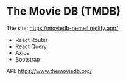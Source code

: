 The Movie DB (TMDB)
===================

The site:  https://moviedb-nemell.netlify.app/


- React Router
- React Query
- Axios
- Bootstrap


API: https://www.themoviedb.org/

